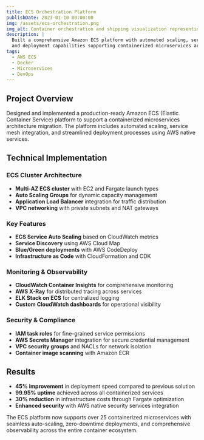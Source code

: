 ```yaml
---
title: ECS Orchestration Platform
publishDate: 2023-01-10 00:00:00
img: /assets/ecs-orchestration.png
img_alt: Container orchestration and shipping visualization representing ECS task management and microservices architecture
description: |
  Built a comprehensive Amazon ECS platform with automated scaling, service discovery,
  and deployment capabilities supporting containerized microservices architecture.
tags:
  - AWS ECS
  - Docker
  - Microservices
  - DevOps
---
```


## Project Overview

Designed and implemented a production-ready Amazon ECS (Elastic Container Service) platform to support a containerized microservices architecture migration. The platform includes automated scaling, service mesh integration, and streamlined deployment processes using AWS native services.

## Technical Implementation

### ECS Cluster Architecture

- **Multi-AZ ECS cluster** with EC2 and Fargate launch types
- **Auto Scaling Groups** for dynamic capacity management
- **Application Load Balancer** integration for traffic distribution
- **VPC networking** with private subnets and NAT gateways

### Key Features

- **ECS Service Auto Scaling** based on CloudWatch metrics
- **Service Discovery** using AWS Cloud Map
- **Blue/Green deployments** with AWS CodeDeploy
- **Infrastructure as Code** with CloudFormation and CDK

### Monitoring & Observability

- **CloudWatch Container Insights** for comprehensive monitoring
- **AWS X-Ray** for distributed tracing across services
- **ELK Stack on ECS** for centralized logging
- **Custom CloudWatch dashboards** for operational visibility

### Security & Compliance

- **IAM task roles** for fine-grained service permissions
- **AWS Secrets Manager** integration for secure credential management
- **VPC security groups** and NACLs for network isolation
- **Container image scanning** with Amazon ECR

## Results

- **45% improvement** in deployment speed compared to previous solution
- **99.95% uptime** achieved across all containerized services
- **30% reduction** in infrastructure costs through Fargate optimization
- **Enhanced security** with AWS native security services integration

The ECS platform now supports over 25 containerized microservices with seamless auto-scaling, zero-downtime deployments, and comprehensive observability across the entire container ecosystem.
